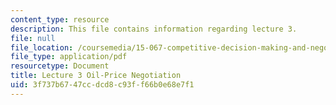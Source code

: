 ```yaml
---
content_type: resource
description: This file contains information regarding lecture 3.
file: null
file_location: /coursemedia/15-067-competitive-decision-making-and-negotiation-spring-2011/3f737b6747ccdcd8c93ff66b0e68e7f1_MIT15_067S11_lec03.pdf
file_type: application/pdf
resourcetype: Document
title: Lecture 3 Oil-Price Negotiation
uid: 3f737b67-47cc-dcd8-c93f-f66b0e68e7f1
---
```

